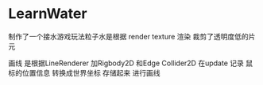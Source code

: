 # LearnWater

制作了一个接水游戏玩法粒子水是根据 render texture 渲染 裁剪了透明度低的片元 

画线 是根据LineRenderer 加Rigbody2D 和Edge Collider2D 在update 记录 鼠标的位置信息 转换成世界坐标 存储起来 进行画线
